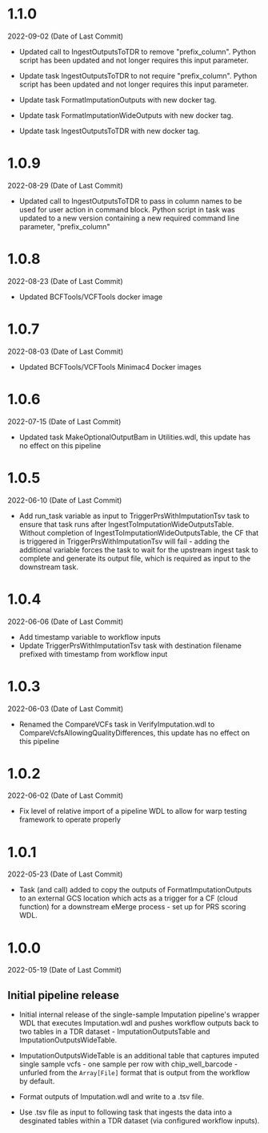 # 1.1.0
2022-09-02 (Date of Last Commit)

* Updated call to IngestOutputsToTDR to remove "prefix_column". Python script has been updated and not longer requires this input parameter.
* Update task IngestOutputsToTDR to not require "prefix_column". Python script has been updated and not longer requires this input parameter.

* Update task FormatImputationOutputs with new docker tag.
* Update task FormatImputationWideOutputs with new docker tag.
* Update task IngestOutputsToTDR with new docker tag.

# 1.0.9
2022-08-29 (Date of Last Commit)

* Updated call to IngestOutputsToTDR to pass in column names to be used for user action in command block. Python script in task was updated to a new version containing a new required command line parameter, "prefix_column"

# 1.0.8
2022-08-23 (Date of Last Commit)

* Updated BCFTools/VCFTools docker image

# 1.0.7
2022-08-03 (Date of Last Commit)

* Updated BCFTools/VCFTools Minimac4 Docker images

# 1.0.6
2022-07-15 (Date of Last Commit)

* Updated task MakeOptionalOutputBam in Utilities.wdl, this update has no effect on this pipeline

# 1.0.5
2022-06-10 (Date of Last Commit)

* Add run_task variable as input to TriggerPrsWithImputationTsv task to ensure that task runs after IngestToImputationWideOutputsTable. Without completion of IngestToImputationWideOutputsTable, the CF that is triggered in TriggerPrsWithImputationTsv will fail - adding the additional variable forces the task to wait for the upstream ingest task to complete and generate its output file, which is required as input to the downstream task.

# 1.0.4
2022-06-06 (Date of Last Commit)

* Add timestamp variable to workflow inputs
* Update TriggerPrsWithImputationTsv task with destination filename prefixed with timestamp from workflow input

 # 1.0.3
2022-06-03 (Date of Last Commit)

* Renamed the CompareVCFs task in VerifyImputation.wdl to CompareVcfsAllowingQualityDifferences, this update has no effect on this pipeline

# 1.0.2
2022-06-02 (Date of Last Commit)

* Fix level of relative import of a pipeline WDL to allow for warp testing framework to operate properly

# 1.0.1
2022-05-23 (Date of Last Commit)

* Task (and call) added to copy the outputs of FormatImputationOutputs to an external GCS location which acts as a trigger for a CF (cloud function) for a downstream eMerge process - set up for PRS scoring WDL.


# 1.0.0
2022-05-19 (Date of Last Commit)

## Initial pipeline release

* Initial internal release of the single-sample Imputation pipeline's wrapper WDL that executes Imputation.wdl and pushes workflow outputs back to two tables in a TDR dataset - ImputationOutputsTable and ImputationOutputsWideTable.

* ImputationOutputsWideTable is an additional table that captures imputed single sample vcfs - one sample per row with chip_well_barcode - unfurled from the `Array[File]` format that is output from the workflow by default. 

* Format outputs of Imputation.wdl and write to a .tsv file.
* Use .tsv file as input to following task that ingests the data into a desginated tables within a TDR dataset (via configured workflow inputs).